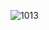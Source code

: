 ![1013](https://user-images.githubusercontent.com/40985307/92441285-e7176c00-f1e8-11ea-8b8a-2ba07bfbf68c.png)


